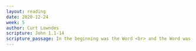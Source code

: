 ```yaml
---
layout: reading
date: 2020-12-24
week: 5
author: Curt Lowndes
scripture: John 1.1-14
scripture_passage: In the beginning was the Word <br> and the Word was with God <br> and the Word was God. <br> The Word was with God in the beginning. <br> Everything came into being through the Word, <br> and without the Word <br> nothing came into being. <br> What came into being <br> through the Word was life, <br> and the life was the light for all people. <br> The light shines in the darkness, <br> and the darkness doesn’t extinguish the light. <br>  <br> A man named John was sent from God. He came as a witness to testify concerning the light, so that through him everyone would believe in the light. He himself wasn’t the light, but his mission was to testify concerning the light. <br>  <br> The true light that shines on all people <br> was coming into the world. <br> The light was in the world, <br> and the world came into being through the light, <br> but the world didn’t recognize the light. <br> The light came to his own people, <br> and his own people didn’t welcome him. <br> But those who did welcome him, <br> those who believed in his name, <br> he authorized to become God’s children, <br> born not from blood <br> nor from human desire or passion, <br> but born from God. <br> The Word became flesh <br> and made his home among us. <br> We have seen his glory, <br> glory like that of a father’s only son, <br> full of grace and truth.
---
```


